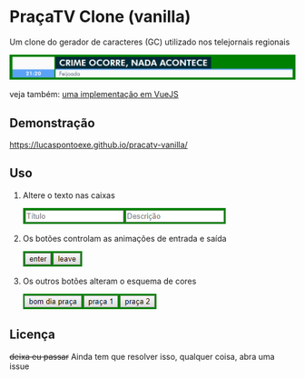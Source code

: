 # PraçaTV Clone (vanilla)

Um clone do gerador de caracteres (GC) utilizado nos telejornais regionais

![o clone em si](img/doc.png)

veja também: [uma implementação em VueJS](github.com/lucaspontoexe/pracatv-vue)


## Demonstração

https://lucaspontoexe.github.io/pracatv-vanilla/

## Uso

1. Altere o texto nas caixas

    ![caixas de texto](img/textbox.png)

2. Os botões controlam as animações de entrada e saída

    ![botões enter/leave](img/buttons.png)

3. Os outros botões alteram o esquema de cores

    ![botões do esquema de cor](img/buttons_colorscheme.png)

## Licença

~~deixa eu passar~~ Ainda tem que resolver isso, qualquer coisa, abra uma issue
